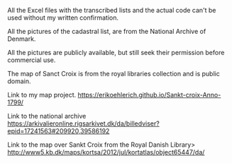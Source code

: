 All the Excel files with the transcribed lists and the actual code can't  be used without my written confirmation.

All the pictures of the cadastral list, are from the National Archive of Denmark. 

All the pictures are publicly available, but still seek their permission before commercial use. 

The map of Sanct Croix is from the royal libraries collection and is public domain.


Link to my map project.
https://erikoehlerich.github.io/Sankt-croix-Anno-1799/





Link to the national archive
https://arkivalieronline.rigsarkivet.dk/da/billedviser?epid=17241563#209920,39586192 

Link to the map over Sankt Croix from the Royal Danish Library>
http://www5.kb.dk/maps/kortsa/2012/jul/kortatlas/object65447/da/ 

